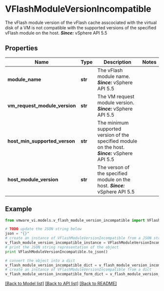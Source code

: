 # VFlashModuleVersionIncompatible

The vFlash module version of the vFlash cache asscociated with the virtual disk of a VM is not compatible with the supported versions of the specified vFlash module on the host.  ***Since:*** vSphere API 5.5 

## Properties
Name | Type | Description | Notes
------------ | ------------- | ------------- | -------------
**module_name** | **str** | The vFlash module name.  ***Since:*** vSphere API 5.5  | 
**vm_request_module_version** | **str** | The VM request module version.  ***Since:*** vSphere API 5.5  | 
**host_min_supported_verson** | **str** | The minimum supported version of the specified module on the host.  ***Since:*** vSphere API 5.5  | 
**host_module_version** | **str** | The verson of the specified module on the host.  ***Since:*** vSphere API 5.5  | 

## Example

```python
from vmware_vi.models.v_flash_module_version_incompatible import VFlashModuleVersionIncompatible

# TODO update the JSON string below
json = "{}"
# create an instance of VFlashModuleVersionIncompatible from a JSON string
v_flash_module_version_incompatible_instance = VFlashModuleVersionIncompatible.from_json(json)
# print the JSON string representation of the object
print VFlashModuleVersionIncompatible.to_json()

# convert the object into a dict
v_flash_module_version_incompatible_dict = v_flash_module_version_incompatible_instance.to_dict()
# create an instance of VFlashModuleVersionIncompatible from a dict
v_flash_module_version_incompatible_form_dict = v_flash_module_version_incompatible.from_dict(v_flash_module_version_incompatible_dict)
```
[[Back to Model list]](../README.md#documentation-for-models) [[Back to API list]](../README.md#documentation-for-api-endpoints) [[Back to README]](../README.md)


